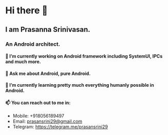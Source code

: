 # Hi there 👋
## I am Prasanna Srinivasan.
### An Android architect.

#### 🔭 I’m currently working on Android framework including SystemUI, IPCs and much more.

#### 💬 Ask me about Android, pure Android.

#### 🌱 I’m currently learning pretty much everything humanly possible in Android.

#### 📫 You can reach out to me in:
   - Mobile: +918056189497
   - Email: prasansrini29@gmail.com
   - Telegram: https://telegram.me/prasansrini29

<!--
**prasan29/prasan29** is a ✨ _special_ ✨ repository because its `README.md` (this file) appears on your GitHub profile.

Here are some ideas to get you started:

🔭 I’m currently working on Android framework including SystemUI, IPCs and much more.
- 🌱 I’m currently learning ...
- 👯 I’m looking to collaborate on ...
- 🤔 I’m looking for help with ...
- 💬 Ask me about ...
- 📫 How to reach me: ...
- 😄 Pronouns: ...
- ⚡ Fun fact: ...
-->
